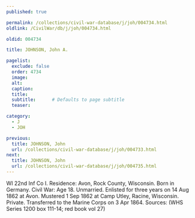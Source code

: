 ```yaml
---
published: true

permalink: /collections/civil-war-database/j/joh/004734.html
oldlink: /CivilWar/db/j/joh/004734.html

oldid: 004734

title: JOHNSON, John A.

pagelist:
  exclude: false
  order: 4734
  image: 
  alt:
  caption:
  title:
  subtitle:      # Defaults to page subtitle
  teaser:

category: 
  - J 
  - JOH

previous:
  title: JOHNSON, John
  url: /collections/civil-war-database/j/joh/004733.html  
next:
  title: JOHNSON, John
  url: /collections/civil-war-database/j/joh/004735.html   
---
```

WI 22nd Inf Co I. Residence: Avon, Rock County, Wisconsin. Born in Germany. Civil War: Age 18. Unmarried. Enlisted for three years on 14 Aug 1862 at Avon. Mustered 1 Sep 1862 at Camp Utley, Racine, Wisconsin. Private. Transferred to the Marine Corps on 3 Apr 1864. Sources: (WHS Series 1200 box 111-14; red book vol 27)